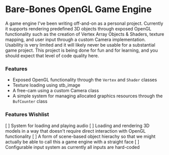 # Bare-Bones OpenGL Game Engine

A game engine I've been writing off-and-on as a personal project. Currently it supports rendering predefined 3D objects through exposed OpenGL functionality such as the creation of Vertex Array Objects & Shaders, texture mapping, and user input through a custom Camera implementation. Usability is very limited and it will likely never be usable for a substantial game project. This project is being done for fun and for learning, and you should expect that level of code quality here.

### Features
* Exposed OpenGL functionality through the `Vertex` and `Shader` classes
* Texture loading using stb_image
* A free-cam using a custom Camera class
* A simple system for managing allocated graphics resources through the `BufCounter` class

### Features Wishlist
[ ] System for loading and playing audio
[ ] Loading and rendering 3D models in a way that doesn't require direct interaction with OpenGL functionality
[ ] A form of scene-based object hierachy so that we might actually be able to call this a game engine with a straight face
[ ] Configurable input system as currently all inputs are hard-coded